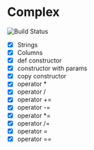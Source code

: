 # Complex
![Build Status](https://travis-ci.org/Ivanopulopulo/Complex.svg?branch=master)
- [x] Strings
- [x] Columns
- [x] def constructor
- [x] constructor with params
- [x] copy constructor
- [x] operator *
- [x] operator /
- [x] operator +=
- [x] operator -=
- [x] operator *=
- [x] operator /=
- [x] operator =
- [x] operator ==
